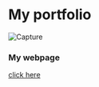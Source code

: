 # My portfolio

![Capture](https://user-images.githubusercontent.com/64518932/88877265-aaef0400-d257-11ea-823e-63336a43e8e8.JPG)

### My webpage

[click here](https://thibsvw.github.io/my_portfolio/)



